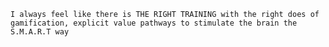 `I always feel like there is THE RIGHT TRAINING with the right does of gamification, explicit value pathways to stimulate the brain the S.M.A.R.T way`